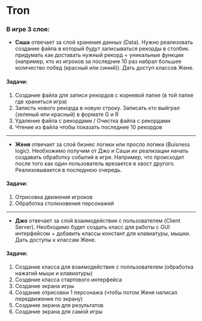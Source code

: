 # Tron
### В игре 3 слоя:

- **Саша** отвечает за слой хранения данных (Data). Нужно реализовать создание файла в который будут записываться рекорды в столбик. придумать как доставать нужный рекорд + уникальные функции (например, кто из игроков за последние 10 раз набрал большее количество побед (красный или синий)). Дать доступ классов Жене.
#### Задачи: 
1) Создание файла для записи рекордов с корневой папке (в той папке где храниться игра)
2) Записть нового рекорда в новую строку. Записать кто выйграл (зеленый или красный) в формате G и R
3) Удаление файла с рекордами / Очистка файла с рекордами
4) Чтение из файла чтобы показать последние 10 рекордов
***

- **Женя** отвечает за слой бизнес логики или просло логики (Buisness logic). Необхожимо получим от Джо и Саши их реализации начать создавать обработку событий в игре. Например, что происходит после того как один пользователь врезается в хвост другого. Реализовывается в последнюю очередь.
#### Задачи: 
1) Отрисовка движения игроков
2) Обработка столкновения персонажей
***

- **Джо** отвечает за слой взаимодействия с пользователем (Client Server). Необходимо будет создать класс для работы с GUI интерфейсом + добавить классы констант для клавиатуры, мышки. Дать доступы к классам Жене.
#### Задачи: 
1) Создание класса для взаимодействия с полльзователем (обработка нажатий мыши и клавиатуры)
2) Создвние класса стартового интерфейса
3) Создание экрана игры
4) Создание отрисовки 1 персонажа (чтобы потом Женя написал передвижение по экрану)
5) Создание экрана для результатов
6) Создание экрана для самой игры
